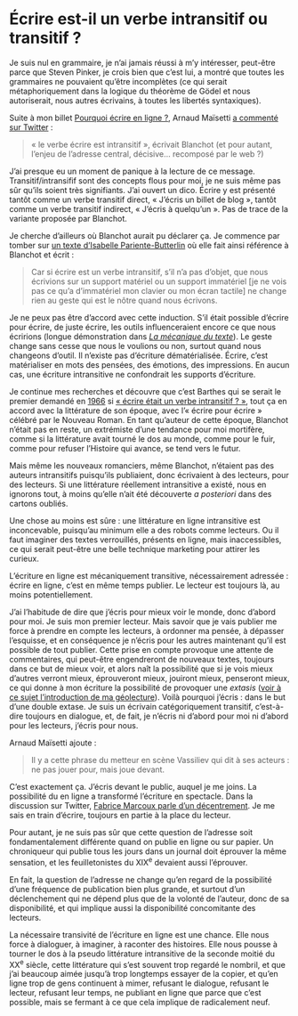 # Écrire est-il un verbe intransitif ou transitif ?

Je suis nul en grammaire, je n’ai jamais réussi à m’y intéresser, peut-être parce que Steven Pinker, je crois bien que c’est lui, a montré que toutes les grammaires ne pouvaient qu’être incomplètes (ce qui serait métaphoriquement dans la logique du théorème de Gödel et nous autoriserait, nous autres écrivains, à toutes les libertés syntaxiques).<span id="more-45925"></span>

Suite à mon billet [Pourquoi écrire en ligne ?](https://tcrouzet.com/2017/11/21/pourquoi-ecrire-en-ligne/), Arnaud Maïsetti [a commenté sur Twitter](https://twitter.com/amaisetti/status/934446959158530049) :

> « le verbe écrire est intransitif », écrivait Blanchot (et pour autant, l’enjeu de l’adresse central, décisive… recomposé par le web ?)

J’ai presque eu un moment de panique à la lecture de ce message. Transitif/intransifif sont des concepts flous pour moi, je ne suis même pas sûr qu’ils soient très signifiants. J’ai ouvert un dico. Écrire y est présenté tantôt comme un verbe transitif direct, « J’écris un billet de blog », tantôt comme un verbe transitif indirect, « J’écris à quelqu’un ». Pas de trace de la variante proposée par Blanchot.

Je cherche d’ailleurs où Blanchot aurait pu déclarer ça. Je commence par tomber sur [un texte d’Isabelle Pariente-Butterlin](https://books.google.fr/books?id=j-A7CwAAQBAJ&pg=PT280&lpg=PT280&dq=le+verbe+%C3%A9crire+est+intransitif+Blanchot&source=bl&ots=8KX1d2T-tn&sig=tHqgFDvPCr9chPdE_BBVdxd8B04&hl=fr&sa=X&ved=0ahUKEwiB9Jq579vXAhXHbxQKHZoMDvUQ6AEIKTAB#v=onepage&q=le%20verbe%20%C3%A9crire%20est%20intransitif%20Blanchot&f=false) où elle fait ainsi référence à Blanchot et écrit :

> Car si écrire est un verbe intransitif, s’il n’a pas d’objet, que nous écrivions sur un support matériel ou un support immatériel \[je ne vois pas ce qu’a d’immatériel mon clavier ou mon écran tactile\] ne change rien au geste qui est le nôtre quand nous écrivons.

Je ne peux pas être d’accord avec cette induction. S’il était possible d’écrire pour écrire, de juste écrire, les outils influenceraient encore ce que nous écririons (longue démonstration dans [*La mécanique du texte*](https://tcrouzet.com/la-mecanique-du-texte/)). Le geste change sans cesse que nous le voulions ou non, surtout quand nous changeons d’outil. Il n’existe pas d’écriture dématérialisée. Écrire, c’est matérialiser en mots des pensées, des émotions, des impressions. En aucun cas, une écriture intransitive ne confondrait les supports d’écriture.

Je continue mes recherches et découvre que c’est Barthes qui se serait le premier demandé en [1966](https://trans.revues.org/1247#ftn3) si [« écrire était un verbe intransitif ? »](http://books.openedition.org/psn/2071?lang=fr), tout ça en accord avec la littérature de son époque, avec l’« écrire pour écrire » célébré par le Nouveau Roman. En tant qu’auteur de cette époque, Blanchot n’était pas en reste, un extrémiste d’une tendance pour moi mortifère, comme si la littérature avait tourné le dos au monde, comme pour le fuir, comme pour refuser l’Histoire qui avance, se tend vers le futur.

Mais même les nouveaux romanciers, même Blanchot, n’étaient pas des auteurs intransitifs puisqu’ils publiaient, donc écrivaient à des lecteurs, pour des lecteurs. Si une littérature réellement intransitive a existé, nous en ignorons tout, à moins qu’elle n’ait été découverte *a posteriori* dans des cartons oubliés.

Une chose au moins est sûre : une littérature en ligne intransitive est inconcevable, puisqu’au minimum elle a des robots comme lecteurs. Ou il faut imaginer des textes verrouillés, présents en ligne, mais inaccessibles, ce qui serait peut-être une belle technique marketing pour attirer les curieux.

L’écriture en ligne est mécaniquement transitive, nécessairement adressée : écrire en ligne, c’est en même temps publier. Le lecteur est toujours là, au moins potentiellement.

J’ai l’habitude de dire que j’écris pour mieux voir le monde, donc d’abord pour moi. Je suis mon premier lecteur. Mais savoir que je vais publier me force à prendre en compte les lecteurs, à ordonner ma pensée, à dépasser l’esquisse, et en conséquence je n’écris pour les autres maintenant qu’il est possible de tout publier. Cette prise en compte provoque une attente de commentaires, qui peut-être engendreront de nouveaux textes, toujours dans ce but de mieux voir, et alors naît la possibilité que si je vois mieux d’autres verront mieux, éprouveront mieux, jouiront mieux, penseront mieux, ce qui donne à mon écriture la possibilité de provoquer une *extasis* ([voir à ce sujet l’introduction de ma géolecture](https://tcrouzet.com/geolecture/)). Voilà pourquoi j’écris : dans le but d’une double extase. Je suis un écrivain catégoriquement transitif, c’est-à-dire toujours en dialogue, et, de fait, je n’écris ni d’abord pour moi ni d’abord pour les lecteurs, j’écris pour nous.

Arnaud Maïsetti ajoute :

> Il y a cette phrase du metteur en scène Vassiliev qui dit à ses acteurs : ne pas jouer pour, mais joue devant.

C’est exactement ça. J’écris devant le public, auquel je me joins. La possibilité du en ligne a transformé l’écriture en spectacle. Dans la discussion sur Twitter, [Fabrice Marcoux parle d’un décentrement](https://twitter.com/Homegnolia/status/934456136513851393). Je me sais en train d’écrire, toujours en partie à la place du lecteur.

Pour autant, je ne suis pas sûr que cette question de l’adresse soit fondamentalement différente quand on publie en ligne ou sur papier. Un chroniqueur qui publie tous les jours dans un journal doit éprouver la même sensation, et les feuilletonistes du XIX<sup>e</sup> devaient aussi l’éprouver.

En fait, la question de l’adresse ne change qu’en regard de la possibilité d’une fréquence de publication bien plus grande, et surtout d’un déclenchement qui ne dépend plus que de la volonté de l’auteur, donc de sa disponibilité, et qui implique aussi la disponibilité concomitante des lecteurs.

La nécessaire transivité de l’écriture en ligne est une chance. Elle nous force à dialoguer, à imaginer, à raconter des histoires. Elle nous pousse à tourner le dos à la pseudo littérature intransitive de la seconde moitié du XX<sup>e</sup> siècle, cette littérature qui s’est souvent trop regardé le nombril, et que j’ai beaucoup aimée jusqu’à trop longtemps essayer de la copier, et qu’en ligne trop de gens continuent à mimer, refusant le dialogue, refusant le lecteur, refusant leur temps, ne publiant en ligne que parce que c’est possible, mais se fermant à ce que cela implique de radicalement neuf.